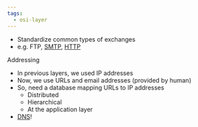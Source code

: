```yaml
---
tags:
  - osi-layer
---
```

- Standardize common types of exchanges
- e.g. FTP, [SMTP](Email/SMTP.md), [HTTP](HTTP/HTTP.md)

Addressing
- In previous layers, we used IP addresses
- Now, we use URLs and email addresses (provided by human)
- So, need a database mapping URLs to IP addresses
	- Distributed
	- Hierarchical
	- At the application layer
- [DNS](DNS/DNS.md)!

